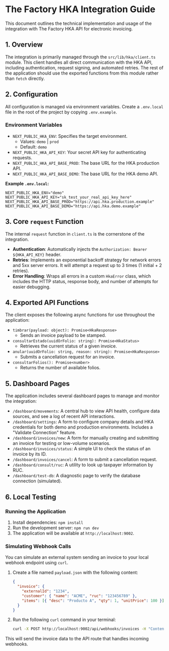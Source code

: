 # The Factory HKA Integration Guide

This document outlines the technical implementation and usage of the integration with The Factory HKA API for electronic invoicing.

## 1. Overview

The integration is primarily managed through the `src/lib/hka/client.ts` module. This client handles all direct communication with the HKA API, including authentication, request signing, and automated retries. The rest of the application should use the exported functions from this module rather than `fetch` directly.

## 2. Configuration

All configuration is managed via environment variables. Create a `.env.local` file in the root of the project by copying `.env.example`.

### Environment Variables

-   `NEXT_PUBLIC_HKA_ENV`: Specifies the target environment.
    -   Values: `demo` | `prod`
    -   Default: `demo`
-   `NEXT_PUBLIC_HKA_API_KEY`: Your secret API key for authenticating requests.
-   `NEXT_PUBLIC_HKA_API_BASE_PROD`: The base URL for the HKA production API.
-   `NEXT_PUBLIC_HKA_API_BASE_DEMO`: The base URL for the HKA demo API.

**Example `.env.local`:**

```
NEXT_PUBLIC_HKA_ENV="demo"
NEXT_PUBLIC_HKA_API_KEY="sk_test_your_real_api_key_here"
NEXT_PUBLIC_HKA_API_BASE_PROD="https://api.hka.production.example"
NEXT_PUBLIC_HKA_API_BASE_DEMO="https://api.hka.demo.example"
```

## 3. Core `request` Function

The internal `request` function in `client.ts` is the cornerstone of the integration.

-   **Authentication**: Automatically injects the `Authorization: Bearer ${HKA_API_KEY}` header.
-   **Retries**: Implements an exponential backoff strategy for network errors and 5xx server errors. It will attempt a request up to 3 times (1 initial + 2 retries).
-   **Error Handling**: Wraps all errors in a custom `HkaError` class, which includes the HTTP status, response body, and number of attempts for easier debugging.

## 4. Exported API Functions

The client exposes the following async functions for use throughout the application:

-   `timbrar(payload: object): Promise<HkaResponse>`
    -   Sends an invoice payload to be stamped.
-   `consultarEstado(uuidOrFolio: string): Promise<HkaStatus>`
    -   Retrieves the current status of a given invoice.
-   `anular(uuidOrFolio: string, reason: string): Promise<HkaResponse>`
    -   Submits a cancellation request for an invoice.
-   `consultarFolios(): Promise<number>`
    -   Returns the number of available folios.

## 5. Dashboard Pages

The application includes several dashboard pages to manage and monitor the integration:

-   `/dashboard/movements`: A central hub to view API health, configure data sources, and see a log of recent API interactions.
-   `/dashboard/settings`: A form to configure company details and HKA credentials for both demo and production environments. Includes a "Validate Connection" feature.
-   `/dashboard/invoices/new`: A form for manually creating and submitting an invoice for testing or low-volume scenarios.
-   `/dashboard/invoices/status`: A simple UI to check the status of an invoice by its ID.
-   `/dashboard/invoices/cancel`: A form to submit a cancellation request.
-   `/dashboard/consult/ruc`: A utility to look up taxpayer information by RUC.
-   `/dashboard/test-db`: A diagnostic page to verify the database connection (simulated).

## 6. Local Testing

### Running the Application

1.  Install dependencies: `npm install`
2.  Run the development server: `npm run dev`
3.  The application will be available at `http://localhost:9002`.

### Simulating Webhook Calls

You can simulate an external system sending an invoice to your local webhook endpoint using `curl`.

1.  Create a file named `payload.json` with the following content:
    ```json
    {
      "invoice": {
        "externalId": "1234",
        "customer": { "name": "ACME", "ruc": "123456789" },
        "items": [{ "desc": "Producto A", "qty": 1, "unitPrice": 100 }]
      }
    }
    ```
2.  Run the following `curl` command in your terminal:
    ```bash
    curl -X POST http://localhost:9002/api/webhooks/invoices -H "Content-Type: application/json" -d @payload.json
    ```

This will send the invoice data to the API route that handles incoming webhooks.
